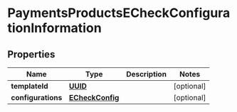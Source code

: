 
# PaymentsProductsECheckConfigurationInformation

## Properties
Name | Type | Description | Notes
------------ | ------------- | ------------- | -------------
**templateId** | [**UUID**](UUID.md) |  |  [optional]
**configurations** | [**ECheckConfig**](ECheckConfig.md) |  |  [optional]



